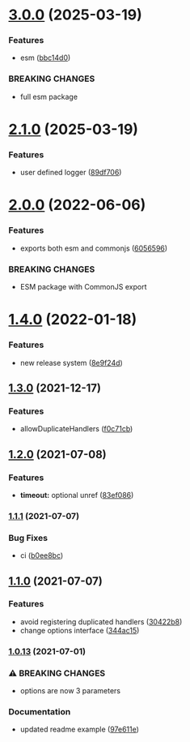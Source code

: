 # [3.0.0](https://github.com/simonecorsi/fine/compare/v2.1.0...v3.0.0) (2025-03-19)


### Features

* esm ([bbc14d0](https://github.com/simonecorsi/fine/commit/bbc14d0d1ba930d1e7e32ee0dea94b1847e384dc))


### BREAKING CHANGES

* full esm package

# [2.1.0](https://github.com/simonecorsi/fine/compare/v2.0.0...v2.1.0) (2025-03-19)


### Features

* user defined logger ([89df706](https://github.com/simonecorsi/fine/commit/89df706d6de053ea4f2658ad7704ce02ba3dc102))

# [2.0.0](https://github.com/simonecorsi/fine/compare/v1.4.0...v2.0.0) (2022-06-06)


### Features

* exports both esm and commonjs ([6056596](https://github.com/simonecorsi/fine/commit/6056596521f4dc55e8f6762d20467a4a21db9ddb))


### BREAKING CHANGES

* ESM package with CommonJS export

# [1.4.0](https://github.com/simonecorsi/fine/compare/v1.3.0...v1.4.0) (2022-01-18)


### Features

* new release system ([8e9f24d](https://github.com/simonecorsi/fine/commit/8e9f24d75712a7bdef998e899d8b48619e1b866c))

## [1.3.0](https://github.com/simonecorsi/fine/compare/1.2.0...1.3.0) (2021-12-17)


### Features

* allowDuplicateHandlers ([f0c71cb](https://github.com/simonecorsi/fine/commit/f0c71cba68186cebdbc4b5602d9da32d8462068a))

## [1.2.0](https://github.com/simonecorsi/fine/compare/1.1.1...1.2.0) (2021-07-08)


### Features

* **timeout:** optional unref ([83ef086](https://github.com/simonecorsi/fine/commit/83ef086f3c374f34d8741ac2674c6bd5e6b25a24))

### [1.1.1](https://github.com/simonecorsi/fine/compare/1.1.0...1.1.1) (2021-07-07)


### Bug Fixes

* ci ([b0ee8bc](https://github.com/simonecorsi/fine/commit/b0ee8bcc196fb63f9511d6bc560213a412a0a715))

## [1.1.0](https://github.com/simonecorsi/fine/compare/1.0.13...1.1.0) (2021-07-07)


### Features

* avoid registering duplicated handlers ([30422b8](https://github.com/simonecorsi/fine/commit/30422b85138da4d01350136fa474b506bbb731df))
* change options interface ([344ac15](https://github.com/simonecorsi/fine/commit/344ac15371a04231f1ac097b7126b5c0a6d1017f))

### [1.0.13](https://github.com/simonecorsi/fine/compare/1.0.12...1.0.13) (2021-07-01)


### ⚠ BREAKING CHANGES

* options are now 3 parameters

### Documentation

* updated readme example ([97e611e](https://github.com/simonecorsi/fine/commit/97e611ec9fdcba56c3cd174ae0f4de1e7af88a51))
